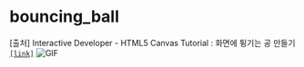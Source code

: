 # bouncing_ball

[출처] Interactive Developer - HTML5 Canvas Tutorial : 화면에 튕기는 공 만들기 [`[link]`](https://youtu.be/sLCiI6d5vTM)
![GIF](https://user-images.githubusercontent.com/63948884/104526883-d0759b80-5646-11eb-987c-ddf68055404e.gif)

